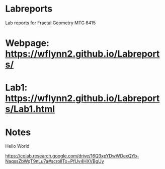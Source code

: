 # Labreports
Lab reports for Fractal Geometry MTG 6415

# Webpage: https://wflynn2.github.io/Labreports/
# Lab1: https://wflynn2.github.io/Labreports/Lab1.html

# Notes

Hello World

https://colab.research.google.com/drive/16Q3xpYDwWDexQYb-NaqssZbWqT9nLu7a#scrollTo=PfUv4HXVBgUy
